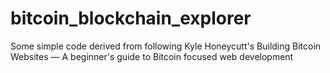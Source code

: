 # bitcoin_blockchain_explorer
Some simple code derived from following Kyle Honeycutt's Building Bitcoin Websites — A beginner's guide to Bitcoin focused web development
